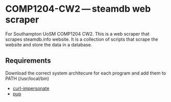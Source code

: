 # COMP1204-CW2 — steamdb web scraper

For Southampton UoSM COMP1204 CW2.
This is a web scraper that scrapes steamdb.info website.
It is a collection of scripts that scrape the website and store the data in a database.

## Requirements
Download the correct system architecure for each program and add them to PATH (/usr/local/bin)
- [curl-impersonate](https://github.com/lwthiker/curl-impersonate)
- [pup](https://github.com/ericchiang/pup)

